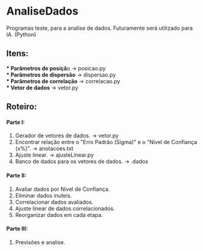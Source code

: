 # AnaliseDados
<p>Programas teste, para a analise de dados. Futuramente será utilizado para IA. (Python) </p>

## Itens:
<strong>* Parâmetros de posiçã</strong>o -> posicao.py <br />
<strong>* Parâmetros de dispersão</strong> -> dispersao.py <br />
<strong>* Parâmetros de correlação</strong> -> correlacao.py <br />
<strong>* Vetor de dados</strong> -> vetor.py <br />

## Roteiro:

#### Parte I:
1. Gerador de vetores de dados. -> vetor.py
2. Encontrar relação entre o "Erro Padrão (Sigma)" e o "Nivel de Confiança (x%)". -> anotacoes.txt
3. Ajuste linear. -> ajusteLinear.py
4. Banco de dados para os vetores de dados. -> .dados

#### Parte II:
1. Avaliar dados por Nivel de Confiança.
2. Eliminar dados inuteis.
3. Correlacionar dados avaliados.
4. Ajuste linear de dados correlacionados.
5. Reorganizar dados em cada etapa.

#### Parte III:
1. Previsões e analise.
